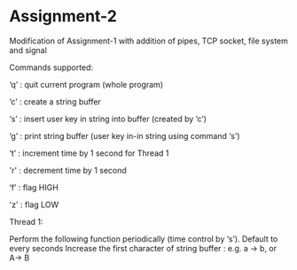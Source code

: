 # Assignment-2

Modification of Assignment-1 with addition of pipes, TCP socket, file system and signal

Commands supported:

‘q’ : quit current program (whole program)

‘c’ : create a string buffer

‘s’ : insert user key in string into buffer (created by ‘c’)

‘g’ : print string buffer (user key in-in string using command ‘s’)

‘t’ : increment time by 1 second for Thread 1

'r' : decrement time by 1 second

‘f’ : flag HIGH

'z' : flag LOW

Thread 1:

Perform the following function periodically (time control by ‘s’). Default to every seconds Increase the first character of string buffer : e.g. a → b, or A→ B
